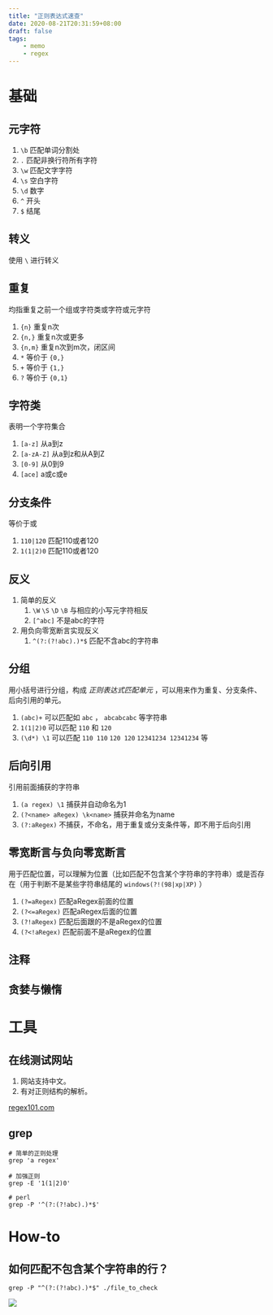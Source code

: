 ```yaml
---
title: "正则表达式速查"
date: 2020-08-21T20:31:59+08:00
draft: false
tags:
    - memo
    - regex
---
```


# 基础

## 元字符

1. `\b` 匹配单词分割处
1. `.` 匹配非换行符所有字符
1. `\w` 匹配文字字符
1. `\s` 空白字符
1. `\d` 数字
1. `^` 开头
1. `$` 结尾

## 转义

使用 `\` 进行转义

## 重复 

均指重复之前一个组或字符类或字符或元字符

1. `{n}` 重复n次
1. `{n,}` 重复n次或更多
1. `{n,m}` 重复n次到m次，闭区间
1. `*` 等价于 `{0,}`
1. `+` 等价于 `{1,}`
1. `?` 等价于 `{0,1}`

## 字符类

表明一个字符集合

1. `[a-z]` 从a到z
1. `[a-zA-Z]` 从a到z和从A到Z
1. `[0-9]` 从0到9
1. `[ace]` a或c或e

## 分支条件

等价于或

1. `110|120` 匹配110或者120
1. `1(1|2)0` 匹配110或者120

## 反义

1. 简单的反义
    1. `\W` `\S` `\D` `\B` 与相应的小写元字符相反
    1. `[^abc]` 不是abc的字符
1. 用负向零宽断言实现反义
    1. `^(?:(?!abc).)*$` 匹配不含abc的字符串

## 分组

用小括号进行分组，构成 *正则表达式匹配单元* ，可以用来作为重复、分支条件、后向引用的单元。

1. `(abc)+` 可以匹配如 `abc` ， `abcabcabc` 等字符串
1. `1(1|2)0` 可以匹配 `110` 和 `120`
1. `(\d*) \1` 可以匹配 `110 110` `120 120` `12341234 12341234` 等

## 后向引用

引用前面捕获的字符串

1. `(a regex) \1` 捕获并自动命名为1
1. `(?<name> aRegex) \k<name>` 捕获并命名为name
1. `(?:aRegex)` 不捕获，不命名，用于重复或分支条件等，即不用于后向引用

## 零宽断言与负向零宽断言

用于匹配位置，可以理解为位置（比如匹配不包含某个字符串的字符串）或是否存在（用于判断不是某些字符串结尾的 `windows(?!(98|xp|XP)` ）

1. `(?=aRegex)` 匹配aRegex前面的位置
1. `(?<=aRegex)` 匹配aRegex后面的位置
1. `(?!aRegex)` 匹配后面跟的不是aRegex的位置
1. `(?<!aRegex)` 匹配前面不是aRegex的位置

## 注释

## 贪婪与懒惰

# 工具

## 在线测试网站

1. 网站支持中文。
1. 有对正则结构的解析。

[regex101.com](https://regex101.com)

## grep

```shell
# 简单的正则处理
grep 'a regex'

# 加强正则
grep -E '1(1|2)0'

# perl
grep -P '^(?:(?!abc).)*$'
```

# How-to

## 如何匹配不包含某个字符串的行？

```shell
grep -P "^(?:(?!abc).)*$" ./file_to_check
```


![](https://i.ibb.co/k46fZBK/regex-do-not-have-a-string.png)
